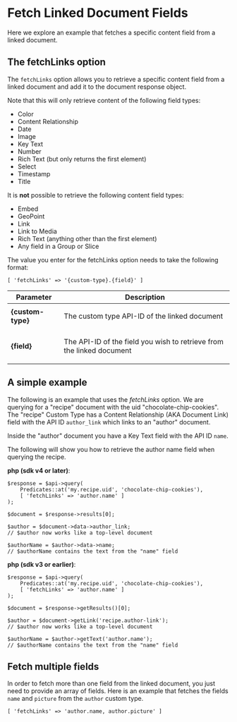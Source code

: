 # Fetch Linked Document Fields

Here we explore an example that fetches a specific content field from a linked document.

## The fetchLinks option

The `fetchLinks` option allows you to retrieve a specific content field from a linked document and add it to the document response object.

Note that this will only retrieve content of the following field types:

-   Color
-   Content Relationship
-   Date
-   Image
-   Key Text
-   Number
-   Rich Text (but only returns the first element)
-   Select
-   Timestamp
-   Title

It is **not** possible to retrieve the following content field types:

-   Embed
-   GeoPoint
-   Link
-   Link to Media
-   Rich Text (anything other than the first element)
-   Any field in a Group or Slice

The value you enter for the fetchLinks option needs to take the following format:

```
[ 'fetchLinks' => '{custom-type}.{field}' ]
```

| Parameter                           | Description                                                                  |
| ----------------------------------- | ---------------------------------------------------------------------------- |
| <strong>{custom-type}</strong><br/> | <p>The custom type API-ID of the linked document</p>                         |
| <strong>{field}</strong><br/>       | <p>The API-ID of the field you wish to retrieve from the linked document</p> |

## A simple example

The following is an example that uses the *fetchLinks* option. We are querying for a "recipe" document with the uid "chocolate-chip-cookies". The "recipe" Custom Type has a Content Relationship (AKA Document Link) field with the API ID `author_link` which links to an "author" document.

Inside the "author" document you have a Key Text field with the API ID `name`.

The following will show you how to retrieve the author name field when querying the recipe.

**php (sdk v4 or later)**:

```
$response = $api->query(
    Predicates::at('my.recipe.uid', 'chocolate-chip-cookies'),
    [ 'fetchLinks' => 'author.name' ]
);

$document = $response->results[0];

$author = $document->data->author_link;
// $author now works like a top-level document

$authorName = $author->data->name;
// $authorName contains the text from the "name" field
```

**php (sdk v3 or earlier)**:

```
$response = $api->query(
    Predicates::at('my.recipe.uid', 'chocolate-chip-cookies'),
    [ 'fetchLinks' => 'author.name' ]
);

$document = $response->getResults()[0];

$author = $document->getLink('recipe.author-link');
// $author now works like a top-level document

$authorName = $author->getText('author.name');
// $authorName contains the text from the "name" field
```

## Fetch multiple fields

In order to fetch more than one field from the linked document, you just need to provide an array of fields. Here is an example that fetches the fields `name` and `picture` from the `author` custom type.

```
[ 'fetchLinks' => 'author.name, author.picture' ]
```
